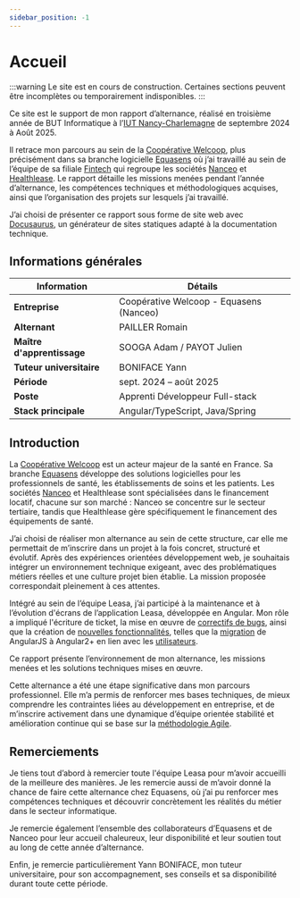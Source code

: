 ```yaml
---
sidebar_position: -1
---
```


# Accueil

:::warning
Le site est en cours de construction. Certaines sections peuvent être incomplètes ou temporairement indisponibles.
:::

Ce site est le support de mon rapport d’alternance, réalisé en troisième année de BUT Informatique à l’[IUT Nancy-Charlemagne](https://iut-charlemagne.univ-lorraine.fr/) de septembre 2024 à Août 2025.

Il retrace mon parcours au sein de la [Coopérative Welcoop](./presentation/Cooperative_welcoop), plus précisément dans sa branche logicielle [Equasens](./presentation/Equasens) où j’ai travaillé au sein de l’équipe de sa filiale [Fintech](./presentation/Fintech) qui regroupe les sociétés [Nanceo](./presentation/Fintech#nanceo) et [Healthlease](./presentation/Fintech#healthlease). Le rapport détaille les missions menées pendant l’année d’alternance, les compétences techniques et méthodologiques acquises, ainsi que l’organisation des projets sur lesquels j’ai travaillé.

J’ai choisi de présenter ce rapport sous forme de site web avec [Docusaurus](https://docusaurus.io/), un générateur de sites statiques adapté à la documentation technique.

## Informations générales

| Information                | Détails                                 |
| -------------------------- | --------------------------------------- |
| **Entreprise**             | Coopérative Welcoop - Equasens (Nanceo) |
| **Alternant**              | PAILLER Romain                          |
| **Maître d'apprentissage** | SOOGA Adam / PAYOT Julien               |
| **Tuteur universitaire**   | BONIFACE Yann                           |
| **Période**                | sept. 2024 – août 2025                  |
| **Poste**                  | Apprenti Développeur Full-stack         |
| **Stack principale**       | Angular/TypeScript, Java/Spring         |

## Introduction

La [Coopérative Welcoop](./presentation/Cooperative_welcoop) est un acteur majeur de la santé en France. Sa branche [Equasens](./presentation/Equasens) développe des solutions logicielles pour les professionnels de santé, les établissements de soins et les patients. Les sociétés [Nanceo](./presentation/Nanceo.md) et Healthlease sont spécialisées dans le financement locatif, chacune sur son marché : Nanceo se concentre sur le secteur tertiaire, tandis que Healthlease gère spécifiquement le financement des équipements de santé.

J’ai choisi de réaliser mon alternance au sein de cette structure, car elle me permettait de m’inscrire dans un projet à la fois concret, structuré et évolutif. Après des expériences orientées développement web, je souhaitais intégrer un environnement technique exigeant, avec des problématiques métiers réelles et une culture projet bien établie. La mission proposée correspondait pleinement à ces attentes.

Intégré au sein de l’équipe Leasa, j’ai participé à la maintenance et à l’évolution d'écrans de l’application Leasa, développée en Angular. Mon rôle a impliqué l'écriture de ticket, la mise en œuvre de [correctifs de bugs](./missions/FIX), ainsi que la création de [nouvelles fonctionnalités](./missions/FEAT), telles que la [migration](./missions#migration-dangularjs-vers-angular-2--enjeux-et-importance) de AngularJS à Angular2+ en lien avec les [utilisateurs](./annexes/Utilisateurs).

Ce rapport présente l’environnement de mon alternance, les missions menées et les solutions techniques mises en œuvre.

Cette alternance a été une étape significative dans mon parcours professionnel. Elle m’a permis de renforcer mes bases techniques, de mieux comprendre les contraintes liées au développement en entreprise, et de m’inscrire activement dans une dynamique d’équipe orientée stabilité et amélioration continue qui se base sur la [méthodologie Agile](./presentation/Methodologie_Agile).

## Remerciements

Je tiens tout d’abord à remercier toute l'équipe Leasa pour m’avoir accueilli de la meilleure des manières. Je les remercie aussi de m’avoir donné la chance de faire cette alternance chez Equasens, où j’ai pu renforcer mes compétences techniques et découvrir concrètement les réalités du métier dans le secteur informatique.

Je remercie également l’ensemble des collaborateurs d’Equasens et de Nanceo pour leur accueil chaleureux, leur disponibilité et leur soutien tout au long de cette année d’alternance.

Enfin, je remercie particulièrement Yann BONIFACE, mon tuteur universitaire, pour son accompagnement, ses conseils et sa disponibilité durant toute cette période.
